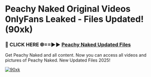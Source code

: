 # Peachy Naked Original Videos 0nlyFans Leaked - Files Updated! (90xk)

<h3>🔴 CLICK HERE 🌐==►► <a href="https://tinyurl.com/up5wt9bj" rel="nofollow">Peachy Naked Updated Files</a></h3>

Get Peachy Naked and all content. Now you can access all videos and pictures of Peachy Naked. New Updated Files 2025!

[![90xk](https://i.imgur.com/ABiUzMV.gif)](https://tinyurl.com/up5wt9bj)
